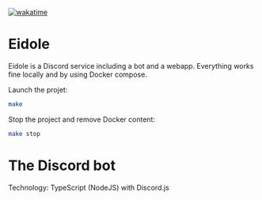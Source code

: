 <a href="https://wakatime.com/badge/user/1f18b09f-6cf2-4aa1-a256-b88b4b5616fe/project/aa825971-ae1c-437b-9415-82df72047644"><img src="https://wakatime.com/badge/user/1f18b09f-6cf2-4aa1-a256-b88b4b5616fe/project/aa825971-ae1c-437b-9415-82df72047644.svg" alt="wakatime"></a>

# Eidole

Eidole is a Discord service including a bot and a webapp. Everything works fine
locally and by using Docker compose.

Launch the projet:
```bash
make
```
Stop the project and remove Docker content:
```bash
make stop
```

# The Discord bot

Technology: TypeScript (NodeJS) with Discord.js

